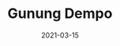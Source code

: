 ---
layout: post
title: "Gunung Dempo"
description: "Gunung Dempo description"
location: 'Pagar Alam'
province: 'Sumatera Selatan'
mdpl: 3173
picture: '/images/adventure/rinjani/20210529_103137.jpg'
hikingdate: 'februari 2021'
nfi: true
date: 2021-03-15
summit: true
categories: 'hiking'
inreview: false
tags: [hiking, adventure, dempo]
permalink: /dempo
comments: true
share: true
hidden: true
---